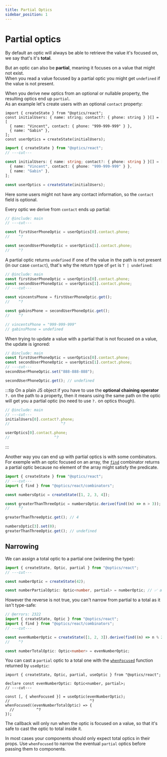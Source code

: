 ```yaml
---
title: Partial Optics
sidebar_position: 1
---
```


# Partial optics

By default an optic will always be able to retrieve the value it's focused on, we say that's it's **total**.

But an optic can also be **partial**, meaning it focuses on a value that might not exist.  
When you read a value focused by a partial optic you might get `undefined` if the value is not present.

When you derive new optics from an optional or nullable property, the resulting optics end up `partial`.  
As an example let's create users with an optional `contact` property:

```twoslash include main
import { createState } from "@optics/react";
const initialUsers: { name: string; contact?: { phone: string } }[] = [
  { name: "Vincent", contact: { phone: "999-999-999" } },
  { name: "Gabin" },
];
const userOptics = createState(initialUsers);
```

```ts twoslash
import { createState } from "@optics/react";
// ---cut---

const initialUsers: { name: string; contact?: { phone: string } }[] = [
  { name: "Vincent", contact: { phone: "999-999-999" } },
  { name: "Gabin" },
];

const userOptics = createState(initialUsers);
```

Here some users might not have any contact information, so the `contact` field is optional.

Every optic we derive from `contact` ends up partial:

```ts twoslash
// @include: main
// ---cut---

const firstUserPhoneOptic = userOptics[0].contact.phone;
//    ^?

const secondUserPhoneOptic = userOptics[1].contact.phone;
//    ^?
```

A partial optic returns `undefined` if one of the value in the path is not present (in our case `contact`), that's why the return type of `get` is <code>T&nbsp;|&nbsp;undefined</code>:

```ts twoslash
// @include: main
const firstUserPhoneOptic = userOptics[0].contact.phone;
const secondUserPhoneOptic = userOptics[1].contact.phone;
// ---cut---

const vincentsPhone = firstUserPhoneOptic.get();
//    ^?

const gabinsPhone = secondUserPhoneOptic.get();
//    ^?

// vincentsPhone = "999-999-999"
// gabinsPhone = undefined
```

When trying to update a value with a partial that is not focused on a value, the update is ignored:

```ts twoslash
// @include: main
const firstUserPhoneOptic = userOptics[0].contact.phone;
const secondUserPhoneOptic = userOptics[1].contact.phone;
// ---cut---
secondUserPhoneOptic.set("888-888-888");

secondUserPhoneOptic.get(); // undefined
```

:::tip
On a plain JS object if you have to use the **optional chaining operator** `?.` on the path to a property,
then it means using the same path on the optic will get you a partial optic (no need to use `?.` on optics though).

```ts twoslash
// @include: main
// ---cut---
initialUsers[0].contact?.phone;
//                       ^?

userOptics[0].contact.phone;
//                    ^?
```

:::

Another way you can end up with partial optics is with some combinators.  
For exemple with an optic focused on an array, the [`find`](../API/combinators/find.md) combinator returns a partial optic because no element of the array might satisfy the predicate.

```ts twoslash
import { createState } from "@optics/react";
// ---cut---
import { find } from "@optics/react/combinators";

const numbersOptic = createState([1, 2, 3, 4]);

const greaterThanThreeOptic = numbersOptic.derive(find((n) => n > 3));
//    ^?

greaterThanThreeOptic.get(); // 4

numbersOptic[3].set(0);
greaterThanThreeOptic.get(); // undefined
```

## Narrowing

We can assign a total optic to a partial one (widening the type):

```ts twoslash
import { createState, Optic, partial } from "@optics/react";
// ---cut---

const numberOptic = createState(42);

const numberPartialOptic: Optic<number, partial> = numberOptic; // ✅ allowed
```

However the reverse is not true, you can't narrow from partial to a total as it isn't type-safe:

```ts twoslash
// @errors: 2322
import { createState, Optic } from "@optics/react";
import { find } from "@optics/react/combinators";
// ---cut---

const evenNumberOptic = createState([1, 2, 3]).derive(find((n) => n % 2 === 0));
//    ^?

const numberTotalOptic: Optic<number> = evenNumberOptic;
```

You can cast a `partial` optic to a total one with the [`whenFocused`](../API/React/useOptic.mdx#--whenfocused) function returned by `useOptic`:

```tsx twoslash
import { createState, Optic, partial, useOptic } from "@optics/react";

declare const evenNumberOptic: Optic<number, partial>;
// ---cut---

const [, { whenFocused }] = useOptic(evenNumberOptic);
//                                    ^?
whenFocused((evenNumberTotalOptic) => {
  //          ^?
});
```

The callback will only run when the optic is focused on a value, so that it's safe to cast the optic to total inside it.

In most cases your components should only expect total optics in their props.
Use `whenFocused` to narrow the eventual `partial` optics before passing them to components.
